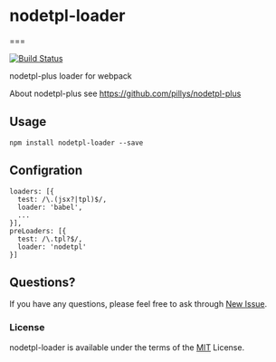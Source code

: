 # nodetpl-loader
===

[![Build Status](https://secure.travis-ci.org/pillys/nodetpl-loader.png?branch=master)](https://travis-ci.org/pillys/nodetpl-loader)


nodetpl-plus loader for webpack

About nodetpl-plus see <https://github.com/pillys/nodetpl-plus>


## Usage

```
npm install nodetpl-loader --save
```

## Configration

```
loaders: [{
  test: /\.(jsx?|tpl)$/,
  loader: 'babel',
  ...
}],
preLoaders: [{
  test: /\.tpl?$/,
  loader: 'nodetpl'
}]
```

## Questions?

If you have any questions, please feel free to ask through [New Issue](https://github.com/pillys/nodetpl-loader/issues/new).

### License

  nodetpl-loader is available under the terms of the [MIT](LICENSE) License.
